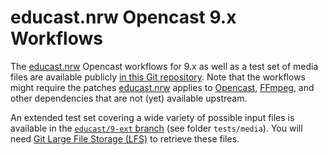 # educast.nrw Opencast 9.x Workflows

The [educast.nrw](https://educast.nrw) Opencast workflows for 9.x as well as a test set of media files are available
publicly [in this Git repository](https://zivgitlab.uni-muenster.de/educast-nrw/opencast/workflows/-/tree/educast/9).
Note that the workflows might require the patches [educast.nrw](https://educast.nrw) applies to
[Opencast](https://zivgitlab.uni-muenster.de/educast-nrw/opencast/opencast/-/tree/educast/9),
[FFmpeg](https://zivgitlab.uni-muenster.de/educast-nrw/opencast/ffmpeg), and other dependencies that are not (yet)
available upstream.

An extended test set covering a wide variety of possible input files is available in the [`educast/9-ext`
branch](https://zivgitlab.uni-muenster.de/educast-nrw/opencast/workflows/-/tree/educast/9-ext) (see folder `tests/media`). You will need [Git Large
File Storage (LFS)](https://git-lfs.github.com/) to retrieve these files.

